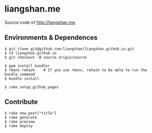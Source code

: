 # liangshan.me

Source code of http://liangshan.me.

## Environments & Dependences

```
$ git clone git@github.com:liangshan/liangshan.github.io.git
$ cd liangshan.github.io
$ git checkout -B source origin/source

$ gem install bundler
$ rbenv rehash    # If you use rbenv, rehash to be able to run the bundle command
$ bundle install

$ rake setup_github_pages
```

## Contribute
```
$ rake new_post["title"]
$ rake genarate
$ rake preview
$ rake deploy
```

